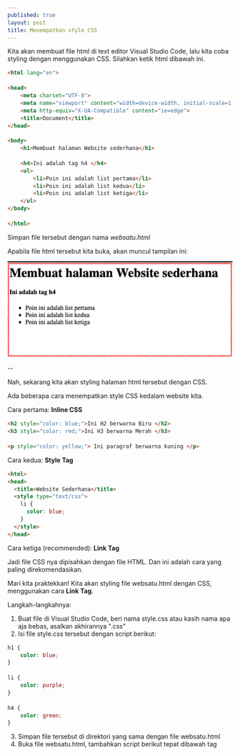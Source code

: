 ```yaml
---
published: true
layout: post
title: Menempatkan style CSS
---
```


Kita akan membuat file html di text editor Visual Studio Code, lalu kita coba styling dengan menggunakan CSS. Silahkan ketik html dibawah ini. 

```html
<html lang="en">

<head>
    <meta charset="UTF-8">
    <meta name="viewport" content="width=device-width, initial-scale=1.0">
    <meta http-equiv="X-UA-Compatible" content="ie=edge">
    <title>Document</title>
</head>

<body>
    <h1>Membuat halaman Website sederhana</h1>

    <h4>Ini adalah tag h4 </h4>
    <ul>
        <li>Poin ini adalah list pertama</li>
        <li>Poin ini adalah list kedua</li>
        <li>Poin ini adalah list ketiga</li>
    </ul>
</body>

</html>
```
Simpan file tersebut dengan nama _websatu.html_

Apabila file html tersebut kita buka, akan muncul tampilan ini:

![File websatu.html](/images/Screen%20Shot%202019-04-01%20at%2014.24.24.png "File websatu.html")


--

Nah, sekarang kita akan styling halaman html tersebut dengan CSS.

Ada beberapa cara menempatkan style CSS kedalam website kita. 

Cara pertama:
**Inline CSS**

```html
<h2 style="color: blue;">Ini H2 berwarna Biru </h2>
<h3 style="color: red;">Ini H3 berwarna Merah </h3>

<p style="color: yellow;"> Ini paragraf berwarna kuning </p>
```

Cara kedua:
**Style Tag**

```html
<html>
<head>
  <title>Website Sederhana</title>
  <style type="text/css">
    li {
      color: blue;
    }
  </style>
</head>
```

Cara ketiga (recommended):
**Link Tag**

Jadi file CSS nya dipisahkan dengan file HTML. Dan ini adalah cara yang paling direkomendasikan.

Mari kita praktekkan! Kita akan styling file websatu.html dengan CSS, menggunakan cara **Link Tag**.

Langkah-langkahnya:

1. Buat file di Visual Studio Code, beri nama style.css atau kasih nama apa aja bebas, asalkan akhirannya ".css"
2. Isi file style.css tersebut dengan script berikut:

```css
h1 {
    color: blue;
}

li {
    color: purple;
}

h4 {
    color: green;
}
```

3. Simpan file tersebut di direktori yang sama dengan file websatu.html
4. Buka file websatu.html, tambahkan script berikut tepat dibawah tag <title>:

```html
<link rel="stylesheet" href="style.css">
```
5. Save file websatu.html. Lihat hasilnya jadi seperti ini:

![File websatu.html dengan style.css](/images/stylecss.png "File websatu.html dengan style.css")

